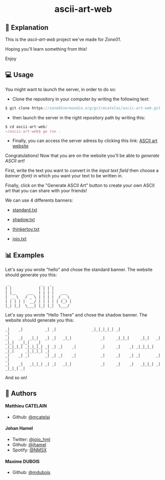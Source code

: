 
# <p align="center">ascii-art-web</p>
  
## 📖 Explanation
This is the *ascii-art-web* project we've made for *Zone01*.

Hoping you'll learn something from this!

Enjoy


## 💻 Usage

You might want to launch the server, in order to do so:

- Clone the repository in your computer by writing the following text:
```js
$ git clone https://zone01normandie.org/git/mcatelai/ascii-art-web.git
```

- then launch the server in the right repository path by writing this:
```js
$ cd ascii-art-web/
~/ascii-art-web$ go run .
```
- Finally, you can access the server adress by clicking this link:
[ASCII art website](http://localhost:8081)

Congratulations! Now that you are on the website you'll be able to *generate ASCII art!*



First, write the text you want to convert in the *input text field* then choose a *banner (font)* in which you want your text to be written in.

Finally, click on the "Generate ASCII Art" button to create your own ASCII art that you can share with your friends!


We can use 4 differents banners:

- [standard.txt](https://zone01normandie.org/git/mcatelai/ascii-art-web/src/branch/master/templates/standard.txt)

- [shadow.txt](https://zone01normandie.org/git/mcatelai/ascii-art-web/src/branch/master/templates/shadow.txt)

- [thinkertoy.txt](https://zone01normandie.org/git/mcatelai/ascii-art-web/src/branch/master/templates/thinkertoy.txt)

- [jojo.txt](https://zone01normandie.org/git/mcatelai/ascii-art-web/src/branch/master/templates/jojo.txt)


## 📊 Examples

Let's say you wrote "hello" and chose the standard banner.
The website should generate you this:
```
 _              _   _          
| |            | | | |         
| |__     ___  | | | |   ___   
|  _ \   / _ \ | | | |  / _ \  
| | | | |  __/ | | | | | (_) | 
|_| |_|  \___| |_| |_|  \___/  
```                              
                               
Let's say you wrote "Hello There" and chose the shadow banner.
The website should generate you this:
```                                                                                         
_|    _|          _| _|                _|_|_|_|_| _|                                  _| 
_|    _|   _|_|   _| _|   _|_|             _|     _|_|_|     _|_|   _|  _|_|   _|_|   _| 
_|_|_|_| _|_|_|_| _| _| _|    _|           _|     _|    _| _|_|_|_| _|_|     _|_|_|_| _| 
_|    _| _|       _| _| _|    _|           _|     _|    _| _|       _|       _|          
_|    _|   _|_|_| _| _|   _|_|             _|     _|    _|   _|_|_| _|         _|_|_| _|
``` 
                                                                                         
                                                                                         
And so on!
    
## 🙇 Authors
#### Matthieu CATELAIN
- Github: [@mcatelai](https://zone01normandie.org/git/mcatelai)
          
#### Johan Hamel
- Twitter: [@jojo_hml](https://twitter.com/jojo_hml)
- Github: [@jhamel](https://zone01normandie.org/git/jhamel)       
- Spotify: [@NMSX](https://open.spotify.com/artist/6pKmIsVE10L8GTcK4DUem3)
   
#### Maxime DUBOIS
- Github: [@mdubois](https://zone01normandie.org/git/mdubois)       
          
          
